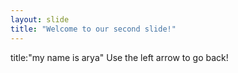 ```yaml
---
layout: slide
title: "Welcome to our second slide!"
---
```

title:"my name is arya"
Use the left arrow to go back!

